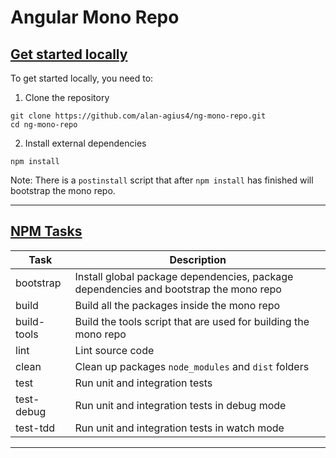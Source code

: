 # Angular Mono Repo


## [Get started locally](#get-started-locally)
To get started locally, you need to:

1) Clone the repository
```shell
git clone https://github.com/alan-agius4/ng-mono-repo.git
cd ng-mono-repo
```

2) Install external dependencies
```
npm install
```

Note: There is a `postinstall` script that after `npm install` has finished will bootstrap the mono repo.

___
## [NPM Tasks](#npm-tasks)

| Task       | Description                                                                           |
|------------|---------------------------------------------------------------------------------------|
| bootstrap  | Install global package dependencies, package dependencies and bootstrap the mono repo |
| build      | Build all the packages inside the mono repo                                           |
| build-tools| Build the tools script that are used for building the mono repo                       |
| lint       | Lint source code                                                                      |
| clean      | Clean up packages `node_modules` and `dist` folders                                   |
| test       | Run unit and integration tests                                                        |
| test-debug | Run unit and integration tests in debug mode                                          |
| test-tdd   | Run unit and integration tests in watch mode                                          |
___